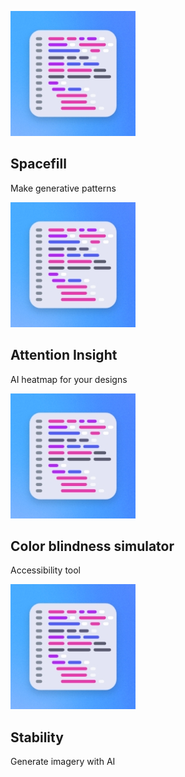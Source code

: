 <MiniResourceCard slots="image,heading,text" repeat="4" theme="lightest" inRow="4" textColor="#427dcd" className="space-land " />

![Code Image](../images/code.jpg)

## Spacefill

Make generative patterns

![Code Image](../images/code.jpg)

## Attention Insight

AI heatmap for your designs

![Code Image](../images/code.jpg)

## Color blindness simulator

Accessibility tool

![Code Image](../images/code.jpg)

## Stability

Generate imagery with AI
